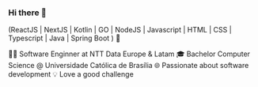 ### Hi there 👋

(ReactJS | NextJS | Kotlin | GO | NodeJS | Javascript | HTML | CSS | Typescript | Java | Spring Boot ) 🚀

👩‍💻 Software Enginner at NTT Data Europe & Latam
🎓 Bachelor Computer Science @ Universidade Católica de Brasília
🌐 Passionate about software development
💡 Love a good challenge
